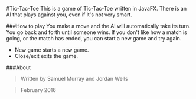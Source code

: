 #Tic-Tac-Toe
This is a game of Tic-Tac-Toe written in JavaFX.
There is an AI that plays against you, even if it's not very smart.


###How to play
You make a move and the AI will automatically take its turn. You go back and forth until someone wins.
If you don't like how a match is going, or the match has ended, you can start a new game and try again. 
- New game starts a new game.
- Close/exit exits the game.

###About 
> Written by Samuel Murray and Jordan Wells

> February 2016
